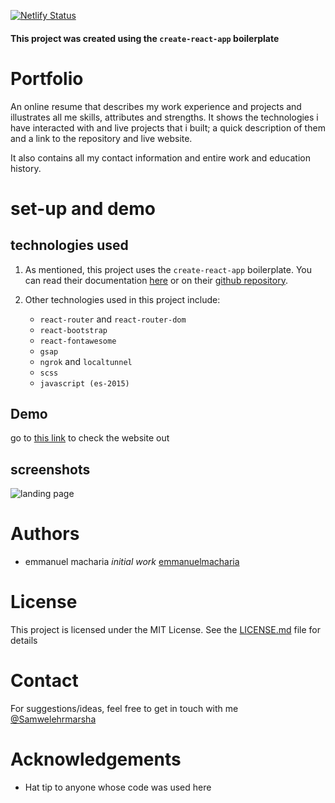 [![Netlify Status](https://api.netlify.com/api/v1/badges/82d5c451-1317-4333-a00e-d8e777e758a6/deploy-status)](https://app.netlify.com/sites/emmanuelmacharia/deploys)

#### This project was created using the `create-react-app` boilerplate

# Portfolio

An online resume that describes my work experience and projects and illustrates all me skills, attributes and strengths. It shows the technologies i have interacted with and live projects that i built; a quick description of them and a link to the repository and live website.  

It also contains all my contact information and entire work and education history.

# set-up and demo

## technologies used

1. As mentioned, this project uses the `create-react-app` boilerplate. You can read their documentation [here](https://facebook.github.io/create-react-app/docs/getting-started) or on their [github repository](https://github.com/facebook/create-react-app).

2. Other technologies used in this project include:
    * `react-router` and `react-router-dom`
    * `react-bootstrap`
    * `react-fontawesome`
    * `gsap`
    * `ngrok` and `localtunnel`
    * `scss`
    * `javascript (es-2015)`

## Demo

go to [this link]() to check the website out

## screenshots

![landing page]("https://github.com/emmanuelmacharia/portfolio/tree/master/src/images/Screenshot(79).png")

# Authors

* emmanuel macharia _initial work_ [emmanuelmacharia](https://github.com/emmanuelmacharia)

# License

This project is licensed under the MIT License. See the [LICENSE.md](https://github.com/emmanuelmacharia/portfolio/tree/master/LICENSE.md) file for details

# Contact

For suggestions/ideas, feel free to get in touch with me [@Samwelehrmarsha](https://twitter.com/Samwelehrmarsha)

# Acknowledgements

* Hat tip to anyone whose code was used here
